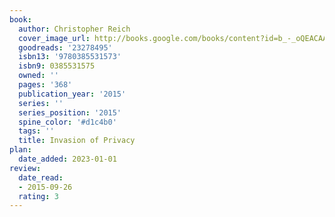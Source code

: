 ```yaml
---
book:
  author: Christopher Reich
  cover_image_url: http://books.google.com/books/content?id=b_-_oQEACAAJ&printsec=frontcover&img=1&zoom=1&source=gbs_api
  goodreads: '23278495'
  isbn13: '9780385531573'
  isbn9: 0385531575
  owned: ''
  pages: '368'
  publication_year: '2015'
  series: ''
  series_position: '2015'
  spine_color: '#d1c4b0'
  tags: ''
  title: Invasion of Privacy
plan:
  date_added: 2023-01-01
review:
  date_read:
  - 2015-09-26
  rating: 3
---
```

